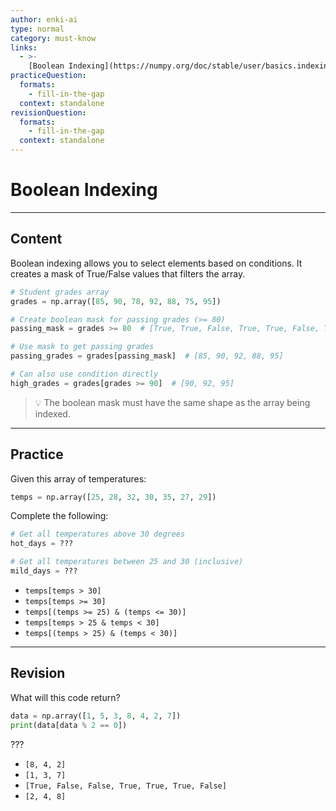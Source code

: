 ```yaml
---
author: enki-ai
type: normal
category: must-know
links:
  - >-
    [Boolean Indexing](https://numpy.org/doc/stable/user/basics.indexing.html#boolean-indexing){website}
practiceQuestion:
  formats:
    - fill-in-the-gap
  context: standalone
revisionQuestion:
  formats:
    - fill-in-the-gap
  context: standalone
---
```


# Boolean Indexing

---

## Content

Boolean indexing allows you to select elements based on conditions. It creates a mask of True/False values that filters the array.

```python
# Student grades array
grades = np.array([85, 90, 78, 92, 88, 75, 95])

# Create boolean mask for passing grades (>= 80)
passing_mask = grades >= 80  # [True, True, False, True, True, False, True]

# Use mask to get passing grades
passing_grades = grades[passing_mask]  # [85, 90, 92, 88, 95]

# Can also use condition directly
high_grades = grades[grades >= 90]  # [90, 92, 95]
```

> 💡 The boolean mask must have the same shape as the array being indexed.

---
## Practice

Given this array of temperatures:
```python
temps = np.array([25, 28, 32, 30, 35, 27, 29])
```

Complete the following:
```python
# Get all temperatures above 30 degrees
hot_days = ???

# Get all temperatures between 25 and 30 (inclusive)
mild_days = ???
```

- `temps[temps > 30]`
- `temps[temps >= 30]`
- `temps[(temps >= 25) & (temps <= 30)]`
- `temps[temps > 25 & temps < 30]`
- `temps[(temps > 25) & (temps < 30)]`

---
## Revision

What will this code return?
```python
data = np.array([1, 5, 3, 8, 4, 2, 7])
print(data[data % 2 == 0])
```

???

- `[8, 4, 2]`
- `[1, 3, 7]`
- `[True, False, False, True, True, True, False]`
- `[2, 4, 8]`